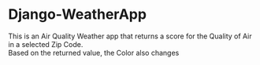 # Django-WeatherApp
This is an Air Quality Weather app that returns a score for the Quality of Air in a selected Zip Code. <br> Based on the returned value, the Color also changes
